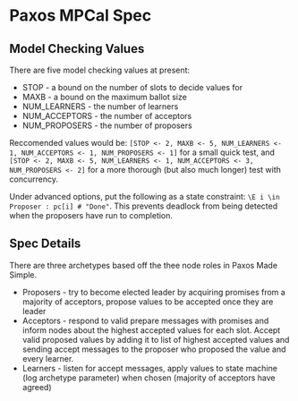 # Paxos MPCal Spec
## Model Checking Values
There are five model checking values at present:
* STOP - a bound on the number of slots to decide values for
* MAXB - a bound on the maximum ballot size
* NUM_LEARNERS - the number of learners
* NUM_ACCEPTORS - the number of acceptors
* NUM_PROPOSERS - the number of proposers

Reccomended values would be: `[STOP <- 2, MAXB <- 5, NUM_LEARNERS <- 1, NUM_ACCEPTORS <- 1, NUM_PROPOSERS <- 1]` for a small quick test, and `[STOP <- 2, MAXB <- 5, NUM_LEARNERS <- 1, NUM_ACCEPTORS <- 3, NUM_PROPOSERS <- 2]` for a more thorough (but also much longer) test with concurrency.

Under advanced options, put the following as a state constraint: `\E i \in Proposer : pc[i] # "Done"`. This prevents deadlock from being detected when the proposers have run to completion.

## Spec Details
There are three archetypes based off the thee node roles in Paxos Made Simple.
* Proposers - try to become elected leader by acquiring promises from a majority of acceptors, propose values to be accepted once they are leader
* Acceptors - respond to valid prepare messages with promises and inform nodes about the highest accepted values for each slot. Accept valid proposed values by adding it to list of highest accepted values and sending accept messages to the proposer who proposed the value and every learner.
* Learners - listen for accept messages, apply values to state machine (log archetype parameter) when chosen (majority of acceptors have agreed)
